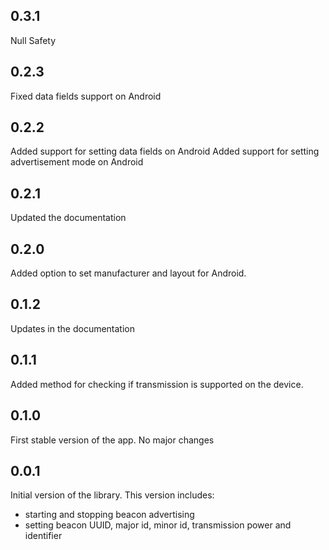 ## 0.3.1

Null Safety

## 0.2.3

Fixed data fields support on Android

## 0.2.2

Added support for setting data fields on Android
Added support for setting advertisement mode on Android

## 0.2.1

Updated the documentation

## 0.2.0

Added option to set manufacturer and layout for Android. 


## 0.1.2

Updates in the documentation


## 0.1.1

Added method for checking if transmission is supported on the device.


## 0.1.0

First stable version of the app. No major changes


## 0.0.1

Initial version of the library. This version includes:
* starting and stopping beacon advertising
* setting beacon UUID, major id, minor id, transmission power and identifier 
